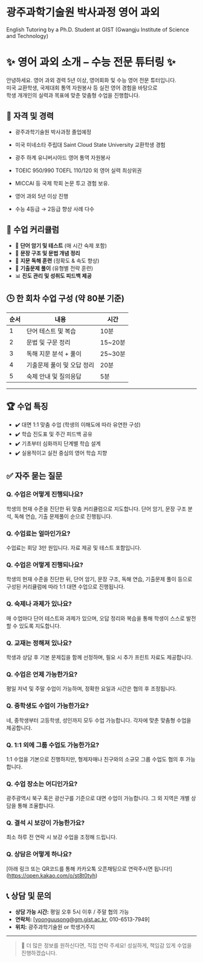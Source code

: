 # 광주과학기술원 박사과정 영어 과외
English Tutoring by a Ph.D. Student at GIST (Gwangju Institute of Science and Technology)


# ✨ 영어 과외 소개 – 수능 전문 튜터링 ✨

안녕하세요. 영어 과외 경력 5년 이상, 영어회화 및 수능 영어 전문 튜터입니다.  
미국 교환학생, 국제대회 통역 자원봉사 등 실전 영어 경험을 바탕으로  
학생 개개인의 실력과 목표에 맞춘 맞춤형 수업을 진행합니다.


## 🧾 자격 및 경력
- 광주과학기술원 박사과정 졸업예정
- 미국 미네소타 주립대 Saint Cloud State University 교환학생 경험
- 광주 하계 유니버시아드 영어 통역 자원봉사
- TOEIC 950/990 TOEFL 110/120 외 영어 실력 최상위권

- MICCAI 등 국제 학회 논문 투고 경험 보유.
- 영어 과외 5년 이상 진행
- 수능 4등급 → 2등급 향상 사례 다수


## 📘 수업 커리큘럼

- 📖 **단어 암기 및 테스트** (매 시간 숙제 포함)
- 🧩 **문장 구조 및 문법 개념 정리**
- 📄 **지문 독해 훈련** (정확도 & 속도 향상)
- 📝 **기출문제 풀이** (유형별 전략 훈련)
- 📊 **진도 관리 및 성취도 피드백 제공**



## 🕒 한 회차 수업 구성 (약 80분 기준)

| 순서 | 내용                         | 시간     |
|------|------------------------------|----------|
| 1    | 단어 테스트 및 복습          | 10분     |
| 2    | 문법 및 구문 정리            | 15~20분  |
| 3    | 독해 지문 분석 + 풀이        | 25~30분  |
| 4    | 기출문제 풀이 및 오답 정리   | 20분     |
| 5    | 숙제 안내 및 질의응답        | 5분      |

---

## 🏆 수업 특징

- ✔️ 대면 1:1 맞춤 수업 (학생의 이해도에 따라 유연한 구성)
- ✔️ 학습 진도표 및 주간 피드백 공유
- ✔️ 기초부터 심화까지 단계별 학습 설계
- ✔️ 실용적이고 실전 중심의 영어 학습 지향



## ✅ 자주 묻는 질문

### Q. 수업은 어떻게 진행되나요?
학생의 현재 수준을 진단한 뒤 맞춤 커리큘럼으로 지도합니다. 단어 암기, 문장 구조 분석, 독해 연습, 기출 문제풀이 순으로 진행됩니다.

### Q. 수업료는 얼마인가요?
수업료는 회당 3만 원입니다. 자료 제공 및 테스트 포함입니다.

### Q. 수업은 어떻게 진행되나요?
학생의 현재 수준을 진단한 뒤, 단어 암기, 문장 구조, 독해 연습, 기출문제 풀이 등으로 구성된 커리큘럼에 따라 1:1 대면 수업으로 진행됩니다.

### Q. 숙제나 과제가 있나요?
매 수업마다 단어 테스트와 과제가 있으며, 오답 정리와 복습을 통해 학생이 스스로 발전할 수 있도록 지도합니다.

### Q. 교재는 정해져 있나요?
학생과 상담 후 기본 문제집을 함께 선정하며, 필요 시 추가 프린트 자료도 제공합니다.

### Q. 수업은 언제 가능한가요?
평일 저녁 및 주말 수업이 가능하며, 정확한 요일과 시간은 협의 후 조정됩니다.

### Q. 중학생도 수업이 가능한가요?
네, 중학생부터 고등학생, 성인까지 모두 수업 가능합니다. 각자에 맞춘 맞춤형 수업을 제공합니다.

### Q. 1:1 외에 그룹 수업도 가능한가요?
1:1 수업을 기본으로 진행하지만, 형제자매나 친구와의 소규모 그룹 수업도 협의 후 가능합니다.

### Q. 수업 장소는 어디인가요?
광주광역시 북구 혹은 광산구를 기준으로 대면 수업이 가능합니다. 그 외 지역은 개별 상담을 통해 조율합니다.

### Q. 결석 시 보강이 가능한가요?
최소 하루 전 연락 시 보강 수업을 조정해 드립니다.


### Q. 상담은 어떻게 하나요?
[아래 링크 또는 QR코드를 통해 카카오톡 오픈채팅으로 연락주시면 됩니다!]
(https://open.kakao.com/o/st8t0tyh)


## 📞 상담 및 문의

- **상담 가능 시간:** 평일 오후 5시 이후 / 주말 협의 가능
- **연락처:** [yoonguusong@gm.gist.ac.kr, 010-6513-7949]
- **위치:** 광주과학기술원 or 학생거주지

---

> 📌 더 많은 정보를 원하신다면, 직접 연락 주세요!
> 성실하게, 책임감 있게 수업을 진행하겠습니다.
